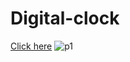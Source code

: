 # Digital-clock
[Click here](https://spoorthip05.github.io/Digital-clock/)
![p1](https://user-images.githubusercontent.com/101442396/190847881-bbb7cdc3-9a08-4524-8610-9ec5b402f0d6.jpeg)
